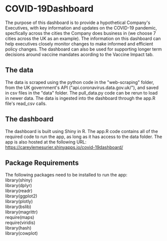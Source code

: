 # COVID-19Dashboard
The purpose of this dashboard is to provide a hypothetical Company's Executives, with key information and updates on the COVID-19 pandemic, specfically across the cities the Company does business in (we choose 7 cities across the UK as an example). The information on this dashboard can help executives closely monitor changes to make informed and efficient policy changes. The dashboard can also be used for supporting longer term decisions around vaccine mandates acording to the Vaccine Impact tab. 

## The data
The data is scraped using the python code in the "web-scraping" folder, from the UK government's API ("api.coronavirus.data.gov.uk/"), and saved in csv files in the "data" folder. The pull_data.py code can be rerun to load in newer data. The data is ingested into the dashboard through the app.R file's read_csv calls. 

## The dashboard
The dashboard is built using Shiny in R. The app.R code contains all of the required code to run the app, as long as it has access to the data folder.
The app is also hosted at the following URL:  https://careylemesurier.shinyapps.io/covid-19dashboard/

## Package Requirements
The following packages need to be installed to run the app:  
library(shiny)  
library(dplyr)  
library(readr)  
library(ggplot2)  
library(plotly)  
library(bslib)  
library(magrittr)  
require(maps)  
require(viridis)  
library(hash)  
library(cowplot)  
